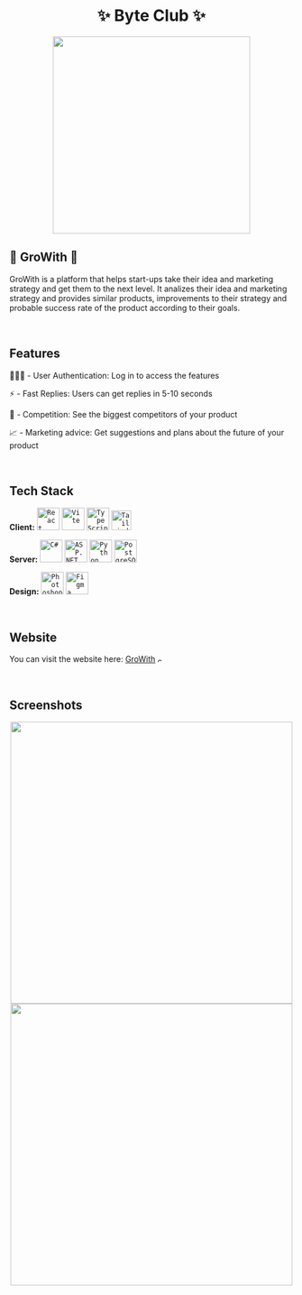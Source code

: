 <h1 align="center">✨ Byte Club ✨</h1>

<p align="center">
  <img src="https://media.discordapp.net/attachments/919709363621466143/1223898755439267881/Growith-removebg-preview.png?ex=661b878a&is=6609128a&hm=b856b587fd94834645a7a886cf459d2535fe7081e1ade5db271c16607f11e7ff&=&format=webp&quality=lossless" width="350">
</p>

## 🚨 GroWith 🚨
GroWith is a platform that helps start-ups take their idea and marketing strategy and get them to the next level.
It analizes their idea and marketing strategy and provides similar products, improvements to their strategy
and probable success rate of the product according to their goals.

<br>

## Features

🧑🏽‍💻 - User Authentication: Log in to access the features

⚡ - Fast Replies: Users can get replies in 5-10 seconds

💸 - Competition: See the biggest competitors of your product

📈 - Marketing advice: Get suggestions and plans about the future of your product

<br>

## Tech Stack

**Client:**
<code><img height="40" src="https://upload.wikimedia.org/wikipedia/commons/thumb/3/30/React_Logo_SVG.svg/1200px-React_Logo_SVG.svg.png" alt="React"></code>
<code><img height="40" src="https://vitejs.dev/logo-with-shadow.png" alt="Vite"></code>
<code><img height="40" src="https://upload.wikimedia.org/wikipedia/commons/thumb/4/4c/Typescript_logo_2020.svg/1200px-Typescript_logo_2020.svg.png" alt="TypeScript"></code>
<code><img height="35" src="https://static-00.iconduck.com/assets.00/tailwind-css-icon-1024x615-fdeis5r1.png" alt="Tailwind"></code>

**Server:** 
<code><img height="40" src="https://seeklogo.com/images/C/c-sharp-c-logo-02F17714BA-seeklogo.com.png" alt="C#"></code>
<code><img height="40" src="https://upload.wikimedia.org/wikipedia/commons/thumb/e/ee/.NET_Core_Logo.svg/1024px-.NET_Core_Logo.svg.png" alt="ASP.NET"></code>
<code><img height="40" src="https://upload.wikimedia.org/wikipedia/commons/thumb/c/c3/Python-logo-notext.svg/800px-Python-logo-notext.svg.png" alt="Python"></code>
<code><img height="40" src="https://upload.wikimedia.org/wikipedia/commons/thumb/2/29/Postgresql_elephant.svg/800px-Postgresql_elephant.svg.png" alt="PostgreSQL"></code>

**Design:** 
<code><img height="40" src="https://i.pinimg.com/originals/9c/ea/ba/9ceaba69b7a9f89158ff953107978f3e.png" alt="Photoshop"></code>
<code><img height="40" src="https://cdn.sanity.io/images/599r6htc/localized/46a76c802176eb17b04e12108de7e7e0f3736dc6-1024x1024.png?w=804&h=804&q=75&fit=max&auto=format" alt="Figma"></code>

<br>

## Website
You can visit the website here: <a href="https://orange-glacier-0d96bb603.5.azurestaticapps.net/">GroWith</a> <img height="10" src="https://via.placeholder.com/10/FF6EC7?text=+" alt="color">

<br>

## Screenshots

<p align="center" display="flex">
  <img src="https://cdn.discordapp.com/attachments/919709363621466143/1223905893729697882/smartmockups_luf7e1zr-removebg-preview.png?ex=661b8e30&is=66091930&hm=b5b68e2b24a816ffc81afbfb59063fdb449f08e1943ddc07d1f4307a0d39ec81&" width="500">
  <img src="https://cdn.discordapp.com/attachments/919709363621466143/1223905893981224971/smartmockups_luf74fam-removebg-preview.png?ex=661b8e30&is=66091930&hm=0fda3b129204bc0c0af1a04e096fb9a848c6c0c1c1aff06f45e1de3aee0aa742&" width="500">
</p>
